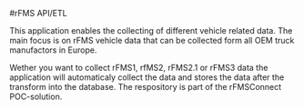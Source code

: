 #rFMS API/ETL

This application enables the collecting of different vehicle related data. The main focus is on rFMS vehicle data that can be collected form all OEM truck manufactors in Europe.

Wether you want to collect rFMS1, rfMS2, rFMS2.1 or rFMS3 data the application will automaticaly collect the data and stores the data after the transform into the database.
The respository is part of  the rFMSConnect POC-solution.
